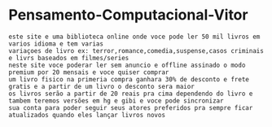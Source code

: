 # Pensamento-Computacional-Vitor
<!DOCTYPE html>
<html lang="pt-br">
<head>
    <meta charset="UTF-8">
    <meta http-equiv="X-UA-Compatible" content="IE=edge">
    <meta name="viewport" content="width=device-width, initial-scale=1.0">
    <title>Biblioteca Online</title>
</head>
<body>

    este site e uma biblioteca online onde voce pode ler 50 mil livros em varios idioma e tem varias 
    variaçoes de livro ex: terror,romance,comedia,suspense,casos criminais e livrs baseados em filmes/series 
    neste site voce poderar ler sem anuncio e offline assinado o modo premium por 20 mensais e voce quiser comprar
    um livro fisico na primeria compra ganhara 30% de desconto e frete gratis e a partir de um livro o desconto sera maior 
    os livros serão a partir de 20 reais pra cima dependendo do livro e tambem teremos versões em hg e gibi e voce pode sincronizar
    sua conta para poder seguir seus atores preferidos pra sempre ficar atualizados quando eles lançar livros novos
</body>
</html>
</html>
